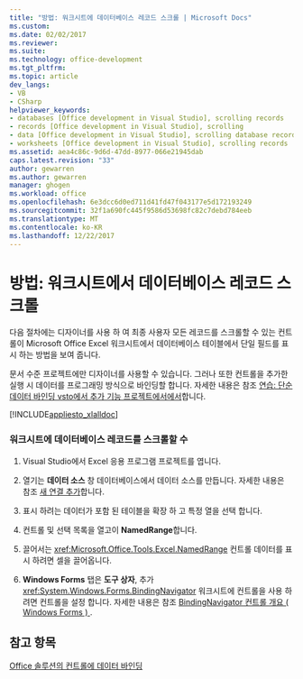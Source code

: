 ```yaml
---
title: "방법: 워크시트에 데이터베이스 레코드 스크롤 | Microsoft Docs"
ms.custom: 
ms.date: 02/02/2017
ms.reviewer: 
ms.suite: 
ms.technology: office-development
ms.tgt_pltfrm: 
ms.topic: article
dev_langs:
- VB
- CSharp
helpviewer_keywords:
- databases [Office development in Visual Studio], scrolling records
- records [Office development in Visual Studio], scrolling
- data [Office development in Visual Studio], scrolling database records
- worksheets [Office development in Visual Studio], scrolling records
ms.assetid: aea4c86c-9d6d-47dd-8977-066e21945dab
caps.latest.revision: "33"
author: gewarren
ms.author: gewarren
manager: ghogen
ms.workload: office
ms.openlocfilehash: 6e3dcc6d0ed711d41fd47f043177e5d172193249
ms.sourcegitcommit: 32f1a690fc445f9586d53698fc82c7debd784eeb
ms.translationtype: MT
ms.contentlocale: ko-KR
ms.lasthandoff: 12/22/2017
---
```

# <a name="how-to-scroll-through-database-records-in-a-worksheet"></a>방법: 워크시트에서 데이터베이스 레코드 스크롤
  다음 절차에는 디자이너를 사용 하 여 최종 사용자 모든 레코드를 스크롤할 수 있는 컨트롤이 Microsoft Office Excel 워크시트에서 데이터베이스 테이블에서 단일 필드를 표시 하는 방법을 보여 줍니다.  
  
 문서 수준 프로젝트에만 디자이너를 사용할 수 있습니다. 그러나 또한 컨트롤을 추가한 실행 시 데이터를 프로그래밍 방식으로 바인딩할 합니다. 자세한 내용은 참조 [연습: 단순 데이터 바인딩 vsto에서 추가 기능 프로젝트에서에서](../vsto/walkthrough-simple-data-binding-in-vsto-add-in-project.md)합니다.  
  
 [!INCLUDE[appliesto_xlalldoc](../vsto/includes/appliesto-xlalldoc-md.md)]  
  
### <a name="to-scroll-through-database-records-in-a-worksheet"></a>워크시트에 데이터베이스 레코드를 스크롤할 수  
  
1.  Visual Studio에서 Excel 응용 프로그램 프로젝트를 엽니다.  
  
2.  열기는 **데이터 소스** 창 데이터베이스에서 데이터 소스를 만듭니다. 자세한 내용은 참조 [새 연결 추가](../data-tools/add-new-connections.md)합니다.  
  
3.  표시 하려는 데이터가 포함 된 테이블을 확장 하 고 특정 열을 선택 합니다.  
  
4.  컨트롤 및 선택 목록을 열고이 **NamedRange**합니다.  
  
5.  끌어서는 <xref:Microsoft.Office.Tools.Excel.NamedRange> 컨트롤 데이터를 표시 하려면 셀을 끌어옵니다.  
  
6.  **Windows Forms** 탭은 **도구 상자**, 추가 <xref:System.Windows.Forms.BindingNavigator> 워크시트에 컨트롤을 사용 하려면 컨트롤을 설정 합니다. 자세한 내용은 참조 [BindingNavigator 컨트롤 개요 &#40; Windows Forms &#41; ](/dotnet/framework/winforms/controls/bindingnavigator-control-overview-windows-forms).  
  
## <a name="see-also"></a>참고 항목  
 [Office 솔루션의 컨트롤에 데이터 바인딩](../vsto/binding-data-to-controls-in-office-solutions.md)  
  
  